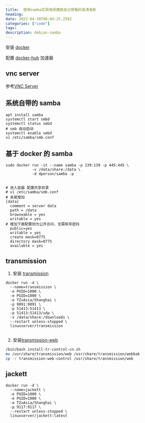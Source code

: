 ```yaml
---
title:  使用samba实现电视播放自己想看的高清电影 
heading: 
date: 2022-04-30T08:04:25.258Z
categories: ["code"]
tags: 
description: debian-samba
---
```


安装 [docker](https://docs.docker.com/engine/install/debian/)

配置 [docker-hub](https://gitee.com/smile365/blog/blob/master/docker.md) 加速器

## vnc server

参考[VNC Server](http://www.yl-blog.com/article/915.html)



## 系统自带的 samba
```
apt install samba
systemctl start smbd
systemctl status smbd
# smb 自动启动
systemctl enable smbd
vi /etc/samba/smb.conf

```



## 基于 docker 的 samba

```
sudo docker run -it --name samba -p 139:139 -p 445:445 \
            -v /data/share:/data \
            -d dperson/samba -p
            
            
# 进入容器 配置共享目录
# vi /etc/samba/smb.conf
# 末尾增加
[data]
  comment = server data
  path = /data
  browseable = yes
  writable = yes
# 增加下面配置则为公开访问，无需账号密码
  public=yes
  writable = yes
  create mask=0775
  directory mask=0775
  available = yes
```            
            
## transmission

1. 安装 [transmission](https://hub.docker.com/r/linuxserver/transmission)

```
docker run -d \
  --name=transmission \
  -e PUID=1000 \
  -e PGID=1000 \
  -e TZ=Asia/Shanghai \
  -p 9091:9091 \
  -p 51413:51413 \
  -p 51413:51413/udp \
  -v /data/share:/downloads \
  --restart unless-stopped \
  linuxserver/transmission
  
```

2. 安装[transmission-web](https://github.com/ronggang/transmission-web-control)

```bash
/bin/bash install-tr-control-cn.sh
mv /usr/share/transmission/web /usr/share/transmission/webbak
cp -r transmission-web-control /usr/share/transmission/web
```


## jackett

```
docker run -d \
  --name=jackett \
  -e PUID=1000 \
  -e PGID=1000 \
  -e TZ=Asia/Shanghai \
  -p 9117:9117 \
  --restart unless-stopped \
  linuxserver/jackett:latest
```

